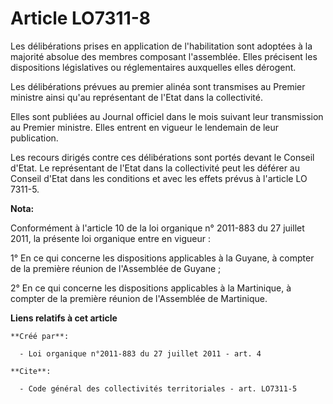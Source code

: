 # Article LO7311-8

Les délibérations prises en application de l'habilitation sont adoptées à la majorité absolue des membres composant
l'assemblée. Elles précisent les dispositions législatives ou réglementaires auxquelles elles dérogent. 

Les délibérations prévues au premier alinéa sont transmises au Premier ministre ainsi qu'au représentant de l'Etat dans la
collectivité. 

Elles sont publiées au Journal officiel dans le mois suivant leur transmission au Premier ministre. Elles entrent en vigueur
le lendemain de leur publication. 

Les recours dirigés contre ces délibérations sont portés devant le Conseil d'Etat. Le représentant de l'Etat dans la
collectivité peut les déférer au Conseil d'Etat dans les conditions et avec les effets prévus à l'article LO 7311-5.

**Nota:**

Conformément à l'article 10 de la loi organique n° 2011-883 du 27 juillet 2011, la présente loi organique entre en vigueur : 

1° En ce qui concerne les dispositions applicables à la Guyane, à compter de la première réunion de l'Assemblée de Guyane ; 

2° En ce qui concerne les dispositions applicables à la Martinique, à compter de la première réunion de l'Assemblée de
Martinique.

**Liens relatifs à cet article**

	**Créé par**:

	  - Loi organique n°2011-883 du 27 juillet 2011 - art. 4

	**Cite**:

	  - Code général des collectivités territoriales - art. LO7311-5
